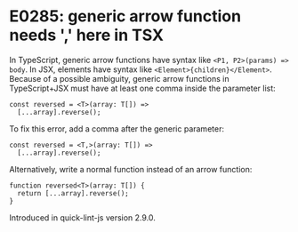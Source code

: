 # E0285: generic arrow function needs ',' here in TSX

In TypeScript, generic arrow functions have syntax like `<P1, P2>(params) =>
body`. In JSX, elements have syntax like `<Element>{children}</Element>`.
Because of a possible ambiguity, generic arrow functions in TypeScript+JSX must
have at least one comma inside the parameter list:

```typescript-jsx
const reversed = <T>(array: T[]) =>
  [...array].reverse();
```

To fix this error, add a comma after the generic parameter:

```typescript-jsx
const reversed = <T,>(array: T[]) =>
  [...array].reverse();
```

Alternatively, write a normal function instead of an arrow function:

```typescript-jsx
function reversed<T>(array: T[]) {
  return [...array].reverse();
}
```

Introduced in quick-lint-js version 2.9.0.
